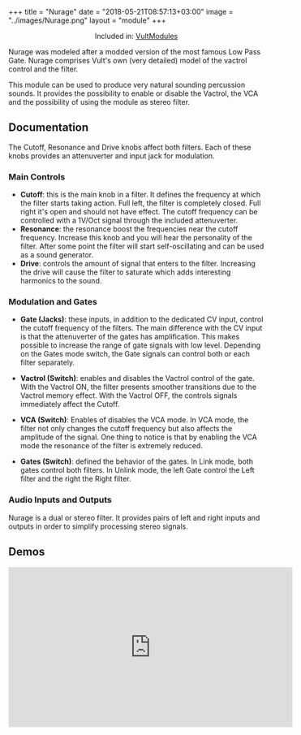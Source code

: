 +++
title = "Nurage"
date = "2018-05-21T08:57:13+03:00"
image = "../images/Nurage.png"
layout = "module"
+++

<center>Included in: <a href="/premium/" class="btn btn-primary" role="button">VultModules</a> </center>


Nurage was modeled after a modded version of the most famous Low Pass Gate. Nurage comprises Vult's own (very detailed) model of the vactrol control and the filter.

This module can be used to produce very natural sounding percussion sounds. It provides the possibility to enable or disable the Vactrol, the VCA and the possibility of using the module as stereo filter.


## Documentation

The Cutoff, Resonance and Drive knobs affect both filters. Each of these knobs provides an attenuverter and input jack for modulation.

### Main Controls

- **Cutoff**: this is the main knob in a filter. It defines the frequency at which the filter starts taking action. Full left, the filter is completely closed. Full right it's open and should not have effect. The cutoff frequency can be controlled with a 1V/Oct signal through the included attenuverter.
- **Resonance**: the resonance boost the frequencies near the cutoff frequency. Increase this knob and you will hear the personality of the filter. After some point the filter will start self-oscillating and can be used as a sound generator.
- **Drive**: controls the amount of signal that enters to the filter. Increasing the drive will cause the filter to saturate which adds interesting harmonics to the sound.

### Modulation and Gates

- **Gate (Jacks)**: these inputs, in addition to the dedicated CV input, control the cutoff frequency of the filters. The main difference with the CV input is that the attenuverter of the gates has amplification. This makes possible to increase the range of gate signals with low level. Depending on the Gates mode switch, the Gate signals can control both or each filter separately.

- **Vactrol (Switch)**: enables and disables the Vactrol control of the gate. With the Vactrol ON, the filter presents smoother transitions due to the Vactrol memory effect. With the Vactrol OFF, the controls signals immediately affect the Cutoff.

- **VCA (Switch)**: Enables of disables the VCA mode. In VCA mode, the filter not only changes the cutoff frequency but also affects the amplitude of the signal. One thing to notice is that by enabling the VCA mode the resonance of the filter is extremely reduced.

- **Gates (Switch)**: defined the behavior of the gates. In Link mode, both gates control both filters. In Unlink mode, the left Gate control the Left filter and the right the Right filter.

### Audio Inputs and Outputs

Nurage is a dual or stereo filter. It provides pairs of left and right inputs and outputs in order to simplify processing stereo signals.


## Demos

<iframe width="560" height="315" src="https://www.youtube.com/embed/2QWCa6UOxtA" frameborder="0" allow="accelerometer; autoplay; encrypted-media; gyroscope; picture-in-picture" allowfullscreen></iframe>


